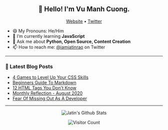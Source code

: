 
<h2 align="center">👋 Hello! I'm Vu Manh Cuong.</h1>
<p align="center">
  <a href="https://jatinrao.dev">Website</a> •
  <a href="https://twitter.com/iamjatinrao">Twitter</a>
</p>

- 😄 My Pronouns: He/Him
- 🌱 I’m currently learning **JavaScript**
- 💬 Ask me about **Python, Open Source, Content Creation**
- 📫 How to reach me: [@iamjatinrao](https://twitter.com/iamjatinrao) on Twitter

-----

### 📝 Latest Blog Posts

<!-- BLOG-POST-LIST:START -->
- [4 Games to Level Up Your CSS Skills](https://jatinrao.dev/4-games-to-level-up-your-css-skills)
- [Beginners Guide To Markdown](https://jatinrao.dev/beginners-guide-to-markdown)
- [12 HTML Tags You Don't Know](https://jatinrao.dev/12-html-tags-you-dont-know)
- [Monthly Reflection - August 2020](https://jatinrao.dev/monthly-reflection-august-2020)
- [Fear Of Missing Out As A Developer](https://jatinrao.dev/fear-of-missing-out-as-developer)
<!-- BLOG-POST-LIST:END -->

-----

<p align="center"> 
  <img src="https://github-readme-stats.vercel.app/api?username=jatin2003&theme=radical&show_icons=true" alt="Jatin's Github Stats" />
</p>

<p align="center"> 
  <img src="https://profile-counter.glitch.me/jatin2003/count.svg" alt="Visitor Count" />
</p>
